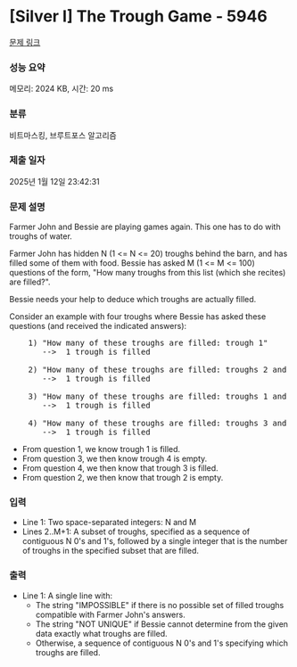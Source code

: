 # [Silver I] The Trough Game - 5946 

[문제 링크](https://www.acmicpc.net/problem/5946) 

### 성능 요약

메모리: 2024 KB, 시간: 20 ms

### 분류

비트마스킹, 브루트포스 알고리즘

### 제출 일자

2025년 1월 12일 23:42:31

### 문제 설명

<p>Farmer John and Bessie are playing games again. This one has to do with troughs of water.</p>

<p>Farmer John has hidden N (1 <= N <= 20) troughs behind the barn, and has filled some of them with food. Bessie has asked M (1 <= M <= 100) questions of the form, "How many troughs from this list (which she recites) are filled?".</p>

<p>Bessie needs your help to deduce which troughs are actually filled.</p>

<p>Consider an example with four troughs where Bessie has asked these questions (and received the indicated answers):</p>

<pre>    1) "How many of these troughs are filled: trough 1"
       -->  1 trough is filled

    2) "How many of these troughs are filled: troughs 2 and 3"
       -->  1 trough is filled

    3) "How many of these troughs are filled: troughs 1 and 4"
       -->  1 trough is filled

    4) "How many of these troughs are filled: troughs 3 and 4"
       -->  1 trough is filled</pre>

<ul>
	<li>From question 1, we know trough 1 is filled.</li>
	<li>From question 3, we then know trough 4 is empty.</li>
	<li>From question 4, we then know that trough 3 is filled.</li>
	<li>From question 2, we then know that trough 2 is empty.</li>
</ul>

### 입력 

 <ul>
	<li>Line 1: Two space-separated integers: N and M</li>
	<li>Lines 2..M+1: A subset of troughs, specified as a sequence of contiguous N 0's and 1's, followed by a single integer that is the number of troughs in the specified subset that are filled.</li>
</ul>

<p> </p>

### 출력 

 <ul>
	<li>Line 1: A single line with:
	<ul>
		<li>The string "IMPOSSIBLE" if there is no possible set of filled troughs compatible with Farmer John's answers.</li>
		<li>The string "NOT UNIQUE" if Bessie cannot determine from the given data exactly what troughs are filled.</li>
		<li>Otherwise, a sequence of contiguous N 0's and 1's specifying which troughs are filled.</li>
	</ul>
	</li>
</ul>

<p> </p>

